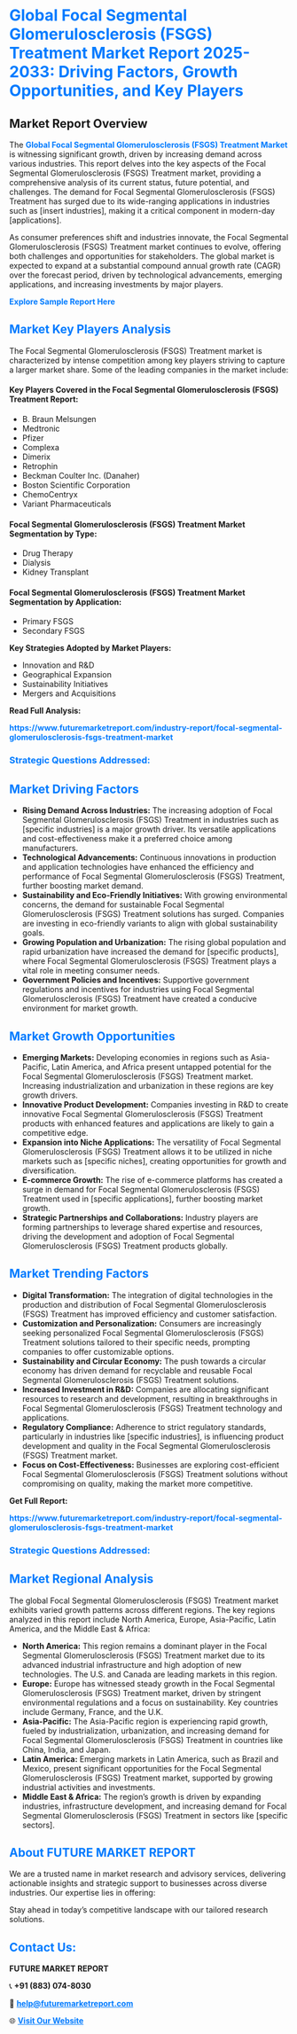 <h1 style="color: #007BFF;">Global Focal Segmental Glomerulosclerosis (FSGS) Treatment Market Report 2025-2033: Driving Factors, Growth Opportunities, and Key Players</h1>

<section id="overview">
<h2>Market Report Overview</h2>
<p>The <a href="https://www.futuremarketreport.com/industry-report/focal-segmental-glomerulosclerosis-fsgs-treatment-market" style="color: #007BFF; text-decoration: none;"><strong>Global Focal Segmental Glomerulosclerosis (FSGS) Treatment Market</strong></a> is witnessing significant growth, driven by increasing demand across various industries. This report delves into the key aspects of the Focal Segmental Glomerulosclerosis (FSGS) Treatment market, providing a comprehensive analysis of its current status, future potential, and challenges. The demand for Focal Segmental Glomerulosclerosis (FSGS) Treatment has surged due to its wide-ranging applications in industries such as [insert industries], making it a critical component in modern-day [applications].</p>
<p>As consumer preferences shift and industries innovate, the Focal Segmental Glomerulosclerosis (FSGS) Treatment market continues to evolve, offering both challenges and opportunities for stakeholders. The global market is expected to expand at a substantial compound annual growth rate (CAGR) over the forecast period, driven by technological advancements, emerging applications, and increasing investments by major players.</p>
</section>

<section id="overview">
<p><a href="https://www.futuremarketreport.com/request-sample/reportId=62125" style="color: #007BFF; text-decoration: none;"><strong>Explore Sample Report Here</strong></a></p>
</section>

<section id="key-players">
<h2 style="color: #007BFF;">Market Key Players Analysis</h2>
<p>The Focal Segmental Glomerulosclerosis (FSGS) Treatment market is characterized by intense competition among key players striving to capture a larger market share. Some of the leading companies in the market include:</p>
<h4>Key Players Covered in the Focal Segmental Glomerulosclerosis (FSGS) Treatment Report:</h4>
<ul><li>B. Braun Melsungen</li><li>Medtronic</li><li>Pfizer</li><li>Complexa</li><li>Dimerix</li><li>Retrophin</li><li>Beckman Coulter Inc. (Danaher)</li><li>Boston Scientific Corporation</li><li>ChemoCentryx</li><li>Variant Pharmaceuticals</li></ul>
<h4>Focal Segmental Glomerulosclerosis (FSGS) Treatment Market Segmentation by Type:</h4>
<ul><li>Drug Therapy</li><li>Dialysis</li><li>Kidney Transplant</li></ul>

<h4>Focal Segmental Glomerulosclerosis (FSGS) Treatment Market Segmentation by Application:</h4>
<ul><li>Primary FSGS</li><li>Secondary FSGS</li></ul>
<p><strong>Key Strategies Adopted by Market Players:</strong></p>
<ul>
<li>Innovation and R&D</li>
<li>Geographical Expansion</li>
<li>Sustainability Initiatives</li>
<li>Mergers and Acquisitions</li>
</ul>
</section>

<section>
<p><strong>Read Full Analysis: </strong></p><a href="https://www.futuremarketreport.com/industry-report/focal-segmental-glomerulosclerosis-fsgs-treatment-market" style="color: #007BFF; text-decoration: none;"><strong>https://www.futuremarketreport.com/industry-report/focal-segmental-glomerulosclerosis-fsgs-treatment-market</strong></a>
<h3 style="color: #007BFF;">Strategic Questions Addressed:</h3>
</section>

<section id="driving-factors">
<h2 style="color: #007BFF;">Market Driving Factors</h2>
<ul>
<li><strong>Rising Demand Across Industries:</strong> The increasing adoption of Focal Segmental Glomerulosclerosis (FSGS) Treatment in industries such as [specific industries] is a major growth driver. Its versatile applications and cost-effectiveness make it a preferred choice among manufacturers.</li>
<li><strong>Technological Advancements:</strong> Continuous innovations in production and application technologies have enhanced the efficiency and performance of Focal Segmental Glomerulosclerosis (FSGS) Treatment, further boosting market demand.</li>
<li><strong>Sustainability and Eco-Friendly Initiatives:</strong> With growing environmental concerns, the demand for sustainable Focal Segmental Glomerulosclerosis (FSGS) Treatment solutions has surged. Companies are investing in eco-friendly variants to align with global sustainability goals.</li>
<li><strong>Growing Population and Urbanization:</strong> The rising global population and rapid urbanization have increased the demand for [specific products], where Focal Segmental Glomerulosclerosis (FSGS) Treatment plays a vital role in meeting consumer needs.</li>
<li><strong>Government Policies and Incentives:</strong> Supportive government regulations and incentives for industries using Focal Segmental Glomerulosclerosis (FSGS) Treatment have created a conducive environment for market growth.</li>
</ul>
</section>

<section id="growth-opportunities">
<h2 style="color: #007BFF;">Market Growth Opportunities</h2>
<ul>
<li><strong>Emerging Markets:</strong> Developing economies in regions such as Asia-Pacific, Latin America, and Africa present untapped potential for the Focal Segmental Glomerulosclerosis (FSGS) Treatment market. Increasing industrialization and urbanization in these regions are key growth drivers.</li>
<li><strong>Innovative Product Development:</strong> Companies investing in R&D to create innovative Focal Segmental Glomerulosclerosis (FSGS) Treatment products with enhanced features and applications are likely to gain a competitive edge.</li>
<li><strong>Expansion into Niche Applications:</strong> The versatility of Focal Segmental Glomerulosclerosis (FSGS) Treatment allows it to be utilized in niche markets such as [specific niches], creating opportunities for growth and diversification.</li>
<li><strong>E-commerce Growth:</strong> The rise of e-commerce platforms has created a surge in demand for Focal Segmental Glomerulosclerosis (FSGS) Treatment used in [specific applications], further boosting market growth.</li>
<li><strong>Strategic Partnerships and Collaborations:</strong> Industry players are forming partnerships to leverage shared expertise and resources, driving the development and adoption of Focal Segmental Glomerulosclerosis (FSGS) Treatment products globally.</li>
</ul>
</section>

<section id="trending-factors">
<h2 style="color: #007BFF;">Market Trending Factors</h2>
<ul>
<li><strong>Digital Transformation:</strong> The integration of digital technologies in the production and distribution of Focal Segmental Glomerulosclerosis (FSGS) Treatment has improved efficiency and customer satisfaction.</li>
<li><strong>Customization and Personalization:</strong> Consumers are increasingly seeking personalized Focal Segmental Glomerulosclerosis (FSGS) Treatment solutions tailored to their specific needs, prompting companies to offer customizable options.</li>
<li><strong>Sustainability and Circular Economy:</strong> The push towards a circular economy has driven demand for recyclable and reusable Focal Segmental Glomerulosclerosis (FSGS) Treatment solutions.</li>
<li><strong>Increased Investment in R&D:</strong> Companies are allocating significant resources to research and development, resulting in breakthroughs in Focal Segmental Glomerulosclerosis (FSGS) Treatment technology and applications.</li>
<li><strong>Regulatory Compliance:</strong> Adherence to strict regulatory standards, particularly in industries like [specific industries], is influencing product development and quality in the Focal Segmental Glomerulosclerosis (FSGS) Treatment market.</li>
<li><strong>Focus on Cost-Effectiveness:</strong> Businesses are exploring cost-efficient Focal Segmental Glomerulosclerosis (FSGS) Treatment solutions without compromising on quality, making the market more competitive.</li>
</ul>
</section>

<section>
<p><strong>Get Full Report: </strong></p><a href="https://www.futuremarketreport.com/industry-report/focal-segmental-glomerulosclerosis-fsgs-treatment-market" style="color: #007BFF; text-decoration: none;"><strong>https://www.futuremarketreport.com/industry-report/focal-segmental-glomerulosclerosis-fsgs-treatment-market</strong></a>
<h3 style="color: #007BFF;">Strategic Questions Addressed:</h3>
</section>


<section id="regional-analysis">
<h2 style="color: #007BFF;">Market Regional Analysis</h2>
<p>The global Focal Segmental Glomerulosclerosis (FSGS) Treatment market exhibits varied growth patterns across different regions. The key regions analyzed in this report include North America, Europe, Asia-Pacific, Latin America, and the Middle East & Africa:</p>
<ul>
<li><strong>North America:</strong> This region remains a dominant player in the Focal Segmental Glomerulosclerosis (FSGS) Treatment market due to its advanced industrial infrastructure and high adoption of new technologies. The U.S. and Canada are leading markets in this region.</li>
<li><strong>Europe:</strong> Europe has witnessed steady growth in the Focal Segmental Glomerulosclerosis (FSGS) Treatment market, driven by stringent environmental regulations and a focus on sustainability. Key countries include Germany, France, and the U.K.</li>
<li><strong>Asia-Pacific:</strong> The Asia-Pacific region is experiencing rapid growth, fueled by industrialization, urbanization, and increasing demand for Focal Segmental Glomerulosclerosis (FSGS) Treatment in countries like China, India, and Japan.</li>
<li><strong>Latin America:</strong> Emerging markets in Latin America, such as Brazil and Mexico, present significant opportunities for the Focal Segmental Glomerulosclerosis (FSGS) Treatment market, supported by growing industrial activities and investments.</li>
<li><strong>Middle East & Africa:</strong> The region’s growth is driven by expanding industries, infrastructure development, and increasing demand for Focal Segmental Glomerulosclerosis (FSGS) Treatment in sectors like [specific sectors].</li>
</ul>
</section>

<footer>
<h2 style="color: #007BFF;">About FUTURE MARKET REPORT</h2>
<p>We are a trusted name in market research and advisory services, delivering actionable insights and strategic support to businesses across diverse industries. Our expertise lies in offering:</p>

<p>Stay ahead in today’s competitive landscape with our tailored research solutions.</p>

<h2 style="color: #007BFF;">Contact Us:</h2>
<p><strong>FUTURE MARKET REPORT</strong></p>
<p>📞 <strong>+91 (883) 074-8030</strong></p>
<p>📧 <strong><a href="mailto:help@futuremarketreport.com" style="color: #007BFF;">help@futuremarketreport.com</a></strong></p>
<p>🌐 <strong><a href="https://www.futuremarketreport.com/" style="color: #007BFF;">Visit Our Website</a></strong></p>
</footer>